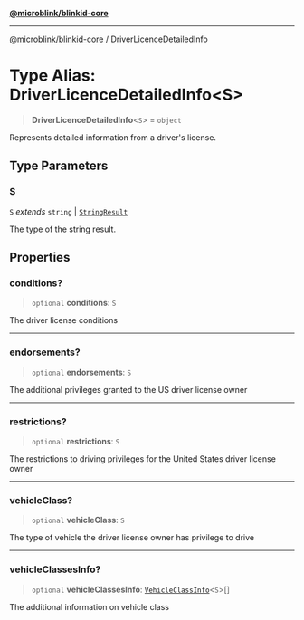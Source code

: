 [**@microblink/blinkid-core**](../README.md)

***

[@microblink/blinkid-core](../README.md) / DriverLicenceDetailedInfo

# Type Alias: DriverLicenceDetailedInfo\<S\>

> **DriverLicenceDetailedInfo**\<`S`\> = `object`

Represents detailed information from a driver's license.

## Type Parameters

### S

`S` *extends* `string` \| [`StringResult`](StringResult.md)

The type of the string result.

## Properties

### conditions?

> `optional` **conditions**: `S`

The driver license conditions

***

### endorsements?

> `optional` **endorsements**: `S`

The additional privileges granted to the US driver license owner

***

### restrictions?

> `optional` **restrictions**: `S`

The restrictions to driving privileges for the United States driver license
owner

***

### vehicleClass?

> `optional` **vehicleClass**: `S`

The type of vehicle the driver license owner has privilege to drive

***

### vehicleClassesInfo?

> `optional` **vehicleClassesInfo**: [`VehicleClassInfo`](VehicleClassInfo.md)\<`S`\>[]

The additional information on vehicle class
